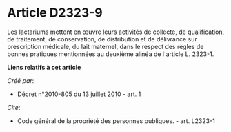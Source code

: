 # Article D2323-9

Les lactariums mettent en œuvre leurs activités de collecte, de qualification, de traitement, de conservation, de
distribution et de délivrance sur prescription médicale, du lait maternel, dans le respect des règles de bonnes pratiques
mentionnées au deuxième alinéa de l'article L. 2323-1.

**Liens relatifs à cet article**

_Créé par_:

  - Décret n°2010-805 du 13 juillet 2010 - art. 1

_Cite_:

  - Code général de la propriété des personnes publiques. - art. L2323-1
